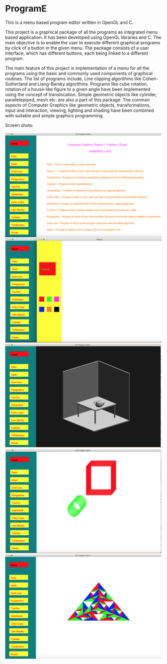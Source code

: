 # ProgramE
This is a menu based program editor written in OpenGL and C.

This project is a graphical package of all the programs as integrated menu based application. 
It has been developed using OpenGL libraries and C. 
The main objective is to enable the user to execute different graphical programs by click of a button in the given menu. 
The package consists of a user interface, which has different buttons, each being linked to a different program.

The main feature of this project is implementation of a menu for all the programs using the basic and commonly used components of graphical routines. The list of programs include, Line clipping algorithms like Cohen-Sutherland and Liang-Barsky algorithms. Programs like cube rotation, rotation of a house-like figure to a given angle have been implemented using the concept of translocation. Simple geometric objects like cylinder, parallelepiped, mesh etc. are also a part of this package. The common aspects of Computer Graphics like geometric objects, transformations, input and interaction, viewing, lighting and shading have been combined with suitable and simple graphics programming.

Screen shots:

![](https://github.com/VaibhavDesai/ProgramE/blob/master/images/Screen%20Shot%202017-12-21%20at%2012.00.32%20PM.png?raw=true)
![](https://github.com/VaibhavDesai/ProgramE/blob/master/images/Screen%20Shot%202017-12-21%20at%2012.00.44%20PM.png?raw=true)
![](https://github.com/VaibhavDesai/ProgramE/blob/master/images/Screen%20Shot%202017-12-21%20at%2012.01.00%20PM.png?raw=true)
![](https://github.com/VaibhavDesai/ProgramE/blob/master/images/Screen%20Shot%202017-12-21%20at%2012.01.19%20PM.png?raw=true)
![](https://github.com/VaibhavDesai/ProgramE/blob/master/images/Screen%20Shot%202017-12-21%20at%2012.01.34%20PM.png?raw=true)
